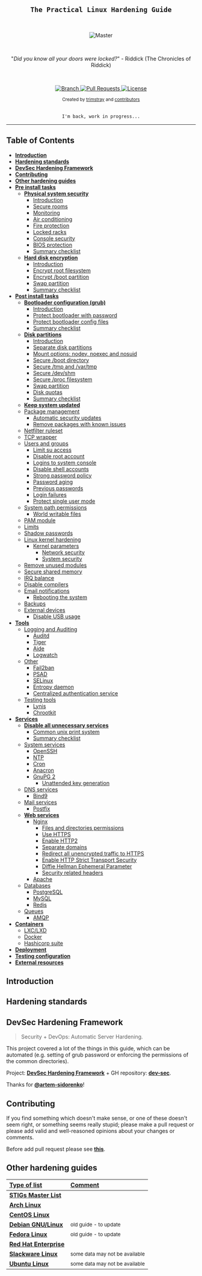 <h2 align="center"><code>The Practical Linux Hardening Guide</code></h2>

<br>

<p align="center">
    <img src="https://github.com/trimstray/the-practical-linux-hardening-guide/blob/master/doc/img/main_preview.jpg"
        alt="Master">
</p>

<br>

<p align="center">"<i>Did you know all your doors were locked?</i>" - Riddick (The Chronicles of Riddick)</p>

<br>

<p align="center">
  <a href="https://github.com/trimstray/the-practical-linux-hardening-guide/tree/master">
    <img src="https://img.shields.io/badge/Branch-master-green.svg?longCache=true"
        alt="Branch">
  </a>
  <a href="https://github.com/trimstray/the-practical-linux-hardening-guide/pulls">
    <img src="https://img.shields.io/badge/PRs-welcome-brightgreen.svg?longCache=true"
        alt="Pull Requests">
  </a>
  <a href="http://www.gnu.org/licenses/">
    <img src="https://img.shields.io/badge/License-GNU-blue.svg?longCache=true"
        alt="License">
  </a>
</p>

<div align="center">
  <sub>Created by
  <a href="https://twitter.com/trimstray">trimstray</a> and
  <a href="https://github.com/trimstray/the-practical-linux-hardening-guide/graphs/contributors">
    contributors
  </a>
</div>

<br>

<p align="center"><code>I'm back, work in progress...</code>

****

## Table of Contents

- **[Introduction](#introduction)**
- **[Hardening standards](#hardening-standards)**
- **[DevSec Hardening Framework](#devsec-hardening-framework)**
- **[Contributing](#contributing)**
- **[Other hardening guides](#other-hardening-guides)**
- **[Pre install tasks](#pre-install-tasks)**
  * **[Physical system security](lib/pre_install_tasks/physical_system_security.md#physical-system-security)**
    + [Introduction](lib/pre_install_tasks/physical_system_security.md#information_source-introduction)
    + [Secure rooms](lib/pre_install_tasks/physical_system_security.md#eight_pointed_black_star-secure-rooms)
    + [Monitoring](lib/pre_install_tasks/physical_system_security.md#eight_pointed_black_star-monitoring)
    + [Air conditioning](lib/pre_install_tasks/physical_system_security.md#eight_pointed_black_star-air-conditioning)
    + [Fire protection](lib/pre_install_tasks/physical_system_security.md#eight_pointed_black_star-fire-protection)
    + [Locked racks](lib/pre_install_tasks/physical_system_security.md#eight_pointed_black_star-locked-racks)
    + [Console security](lib/pre_install_tasks/physical_system_security.md#eight_pointed_black_star-console-security)
    + [BIOS protection](lib/pre_install_tasks/physical_system_security.md#eight_pointed_black_star-bios-protection)
    + [Summary checklist](lib/pre_install_tasks/physical_system_security.md#ballot_box_with_check-summary-checklist)
  * **[Hard disk encryption](lib/pre_install_tasks/hard_disk_encryption.md#hard-disk-encryption)**
    + [Introduction](lib/pre_install_tasks/hard_disk_encryption.md#information_source-introduction)
    + [Encrypt root filesystem](lib/pre_install_tasks/hard_disk_encryption.md#eight_pointed_black_star-encrypt-root-filesystem)
    + [Encrypt /boot partition](lib/pre_install_tasks/hard_disk_encryption.md#eight_pointed_black_star-encrypt-boot-partition)
    + [Swap partition](lib/pre_install_tasks/hard_disk_encryption.md#eight_pointed_black_star-swap-partition)
    + [Summary checklist](lib/pre_install_tasks/hard_disk_encryption.md#ballot_box_with_check-summary-checklist)
- **[Post install tasks](#post-install-tasks)**
  * **[Bootloader configuration (grub)](lib/post_install_tasks/bootloader_configuration.md#bootloader-configuration-grub)**
    + [Introduction](lib/post_install_tasks/bootloader_configuration.md#information_source-introduction)
    + [Protect bootloader with password](lib/post_install_tasks/bootloader_configuration.md#eight_pointed_black_star-protect-bootloader-with-password)
    + [Protect bootloader config files](lib/post_install_tasks/bootloader_configuration.md#eight_pointed_black_star-protect-bootloader-config-files)
    + [Summary checklist](lib/post_install_tasks/bootloader_configuration.md#ballot_box_with_check-summary-checklist)
  * **[Disk partitions](lib/post_install_tasks/disk_partitions.md#disk-partitions)**
    + [Introduction](lib/post_install_tasks/disk_partitions.md#information_source-introduction)
    + [Separate disk partitions](lib/post_install_tasks/disk_partitions.md#eight_pointed_black_star-separate-disk-partitions)
    + [Mount options: nodev, noexec and nosuid](lib/post_install_tasks/disk_partitions.md#eight_pointed_black_star-mount-options-nodev-nosuid-and-noexec)
    + [Secure /boot directory](lib/post_install_tasks/disk_partitions.md#eight_pointed_black_star-secure-boot-directory)
    + [Secure /tmp and /var/tmp](lib/post_install_tasks/disk_partitions.md#eight_pointed_black_star-secure-tmp-and-vartmp)
    + [Secure /dev/shm](lib/post_install_tasks/disk_partitions.md#eight_pointed_black_star-secure-devshm)
    + [Secure /proc filesystem](lib/post_install_tasks/disk_partitions.md#eight_pointed_black_star-secure-proc-filesystem)
    + [Swap partition](lib/post_install_tasks/disk_partitions.md#eight_pointed_black_star-swap-partition)
    + [Disk quotas](lib/post_install_tasks/disk_partitions.md#eight_pointed_black_star-disk-quotas)
    + [Summary checklist](lib/post_install_tasks/disk_partitions.md#ballot_box_with_check-summary-checklist)
  * **[Keep system updated](#keep-system-updated)**
  * [Package management](#package-management)
    + [Automatic security updates](#automatic-security-updates)
    + [Remove packages with known issues](#remove-packages-with-known-issues)
  * [Netfilter ruleset](#netfilter-ruleset)
  * [TCP wrapper](#tcp-wrapper)
  * [Users and groups](#users-and-groups)
    + [Limit su access](#limit-su-access)
    + [Disable root account](#disable-root-account)
    + [Logins to system console](#logins-to-system-console)
    + [Disable shell accounts](#disable-shell-accounts)
    + [Strong password policy](#strong-password-policy)
    + [Password aging](#password-aging)
    + [Previous passwords](#previous-passwords)
    + [Login failures](#login-failures)
    + [Protect single user mode](#protect-single-user-mode)
  * [System path permissions](#system-path-permissions)
    + [World writable files](#world-writable-files)
  * [PAM module](#pam-module)
  * [Limits](#limits)
  * [Shadow passwords](#shadow-passwords)
  * [Linux kernel hardening](#linux-kernel-hardening)
    + [Kernel parameters](#kernel-parameters)
      + [Network security](#improve-network-security)
      + [System security](#improve-system-security)
  * [Remove unused modules](#remove-unused-modules)
  * [Secure shared memory](#secure-shared-memory)
  * [IRQ balance](#irq-balance)
  * [Disable compilers](#disable-compilers)
  * [Email notifications](#email-notifications)
    + [Rebooting the system](#rebooting-the-system)
  * [Backups](#backups)
  * [External devices](#external-devices)
    + [Disable USB usage](#disable-usb-usage)
- **[Tools](#tools)**
  * [Logging and Auditing](#logging-and-auditing)
    + [Auditd](#auditd)
    + [Tiger](#tiger)
    + [Aide](#aide)
    + [Logwatch](#logwatch)
  * [Other](#other)
    + [Fail2ban](#fail2ban)
    + [PSAD](#psad)
    + [SELinux](#selinux)
    + [Entropy daemon](#entropy-daemon)
    + [Centralized authentication service](#centralized-authentication-service)
  * [Testing tools](#testing-tools)
    + [Lynis](#lynis)
    + [Chrootkit](#chrootkit)
- **[Services](#services)**
  * **[Disable all unnecessary services](lib/services/disable_all_unnecessary_services.md#disable-all-unnecessary-services)**
    + [Common unix print system](lib/services/disable_all_unnecessary_services.md#eight_pointed_black_star-common-unix-print-system)
    + [Summary checklist](lib/services/disable_all_unnecessary_services.md#ballot_box_with_check-summary-checklist)
  * [System services](#system-services)
    + [OpenSSH](#openssh)
    + [NTP](#ntp)
    + [Cron](#cron)
    + [Anacron](#anacron)
    + [GnuPG 2](#gnupg2)
      + [Unattended key generation](#unattended-key-generation)
  * [DNS services](#dns-services)
    + [Bind9](#bind9)
  * [Mail services](#mail-services)
    + [Postfix](#postfix)
  * **[Web services](lib/services/web_services.md#web-services)**
    + [Nginx](lib/services/web_services.md#nginx)
      - [Files and directories permissions](lib/services/web_services.md#eight_pointed_black_star-files-and-directories-permissions)
      - [Use HTTPS](lib/services/web_services.md#eight_pointed_black_star-use-https)
      - [Enable HTTP2](lib/services/web_services.md#eight_pointed_black_star-enable-http2)
      - [Separate domains](lib/services/web_services.md#eight_pointed_black_star-separate-domains)
      - [Redirect all unencrypted traffic to HTTPS](lib/services/web_services.md#eight_pointed_black_star-redirect-all-unencrypted-traffic-to-https)
      - [Enable HTTP Strict Transport Security](lib/services/web_services.md#eight_pointed_black_star-enable-http-strict-transport-security)
      - [Diffie Hellman Ephemeral Parameter](lib/services/web_services.md#eight_pointed_black_star-diffie-hellman-ephemeral-parameter)
      - [Security related headers](lib/services/web_services.md#eight_pointed_black_star-security-related-headers)
    + [Apache](#apache)
  * [Databases](#databases)
    + [PostgreSQL](#postgresql)
    + [MySQL](#mysql)
    + [Redis](#redis)
  * [Queues](#queues)
    + [AMQP](#amqp)
- **[Containers](#containers)**
  * [LXC/LXD](#lxc-lxd)
  * [Docker](#docker)
  * [Hashicorp suite](#hashicorp-suite)
- **[Deployment](#deployment)**
- **[Testing configuration](#testing-configuration)**
- **[External resources](#external-resources)**

## Introduction

## Hardening standards

## DevSec Hardening Framework

  > Security + DevOps: Automatic Server Hardening.

This project covered a lot of the things in this guide, which can be automated (e.g. setting of grub password or enforcing the permissions of the common directories).

Project: **[DevSec Hardening Framework](https://dev-sec.io)** + GH repository: **[dev-sec](https://github.com/dev-sec/)**.

Thanks for **[@artem-sidorenko](https://github.com/artem-sidorenko)**!

## Contributing

If you find something which doesn't make sense, or one of these doesn't seem right, or something seems really stupid; please make a pull request or please add valid and well-reasoned opinions about your changes or comments.

Before add pull request please see **[this](CONTRIBUTING.md)**.

## Other hardening guides

| <b><u>Type of list</u></b> | <b><u>Comment</u></b> |
| :---         | :---         |
| <b>[STIGs Master List](https://iase.disa.mil/stigs/Pages/a-z.aspx)</b> ||
| <b>[Arch Linux](https://wiki.archlinux.org/index.php/Security)</b> ||
| <b>[CentOS Linux](https://wiki.centos.org/HowTos/OS_Protection)</b> ||
| <b>[Debian GNU/Linux](https://www.debian.org/doc/manuals/securing-debian-howto/index.en.html)</b> | <sup>old guide - to update</sup> |
| <b>[Fedora Linux](https://docs.fedoraproject.org/en-US/Fedora/19/html/Security_Guide/index.html)</b> | <sup>old guide - to update</sup>  |
| <b>[Red Hat Enterprise](https://access.redhat.com/documentation/en-us/red_hat_enterprise_linux/7/html/security_guide/)</b> ||
| <b>[Slackware Linux](https://docs.slackware.com/howtos:security:start)</b> | <sup>some data may not be available</sup>  |
| <b>[Ubuntu Linux](https://help.ubuntu.com/lts/serverguide/security.html.en)</b> | <sup>some data may not be available</sup> |
